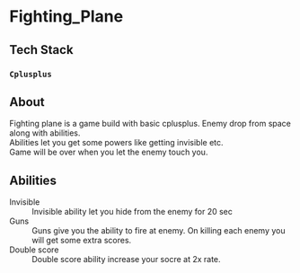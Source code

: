 # Fighting_Plane

## Tech Stack
### `Cplusplus`

## About
Fighting plane is a game build with basic cplusplus. Enemy drop from space along with abilities. <br>
Abilities let you get some powers like getting invisible etc. <br>
Game will be over when you let the enemy touch you. <br>

## Abilities
<dl>
  <dt>Invisible</dt>
  <dd>
    Invisible ability let you hide from the enemy for 20 sec
  </dd>
  <dt>Guns</dt>
  <dd>
    Guns give you the ability to fire at enemy. On killing each enemy you will get some extra scores.
  </dd>
  <dt> Double score </dt>
  <dd>
    Double score ability increase your socre at 2x rate.
  </dd>
</dl>
